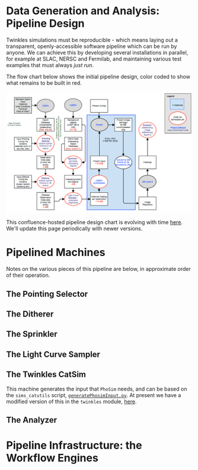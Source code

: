 # Data Generation and Analysis: Pipeline Design

Twinkles simulations must be reproducible - which means laying out a transparent, openly-accessible software pipeline which can be run by anyone. We can achieve this by developing several installations in parallel, for example at SLAC, NERSC and Fermilab, and maintaining various test examples that must always *just run*.

The flow chart below shows the initial pipeline design, color coded to show what remains to be built in red.

![The initial (Feb 2015) Twinkles flow chart](https://github.com/DarkEnergyScienceCollaboration/Twinkles/raw/master/doc/flowchart.png)

This confluence-hosted pipeline design chart is evolving with time [here](https://confluence.slac.stanford.edu/display/LSSTDESC/Twinkles+flow+chart). We'll update this page periodically with newer versions.

# Pipelined Machines

Notes on the various pieces of this pipeline are below, in approximate order of their operation.

## The Pointing Selector

## The Ditherer

## The Sprinkler

## The Light Curve Sampler

## The Twinkles CatSim

This machine generates the input that `PhoSim` needs, and can be based on the `sims_catutils` script, [`generatePhosimInput.py`](https://stash.lsstcorp.org/projects/SIM/repos/sims_catutils/browse/examples/generatePhosimInput.py). At present we have a modified version of this in the `twinkles` module, [here](https://github.com/DarkEnergyScienceCollaboration/Twinkles/blob/master/twinkles/generatePhosimInput.py).


## The Analyzer



# Pipeline Infrastructure: the Workflow Engines


